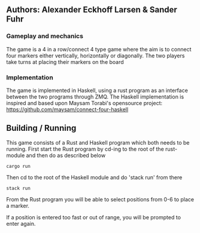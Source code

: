 ## Authors: Alexander Eckhoff Larsen & Sander Fuhr

### Gameplay and mechanics
The game is a 4 in a row/connect 4 type game where the aim is to connect four markers either vertically, horizontally or diagonally. The two players take turns at placing their markers on the board

### Implementation
The game is implemented in Haskell, using a rust program as an interface between the two programs through ZMQ. 
The Haskell implementation is inspired and based upon Maysam Torabi's opensource project: https://github.com/maysam/connect-four-haskell

## Building / Running
This game consists of a Rust and Haskell program which both needs to be running. First start the Rust program by cd-ing to the root of the rust-module and then do as described below

```shell
cargo run
```

Then cd to the root of the Haskell module and do 'stack run' from there

```shell
stack run
```

From the Rust program you will be able to select positions from 0-6 to place a marker.

If a position is entered too fast or out of range, you will be prompted to enter again.